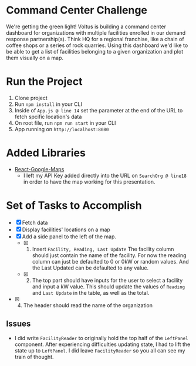 # Command Center Challenge
We're getting the green light! Voltus is building a command center dashboard for organizations with multiple facilities enrolled in our demand response partnership(s). Think HQ for a regional franchise, like a chain of coffee shops or a series of rock quarries. Using this dashboard we'd like to be able to get a list of facilities belonging to a given organization and plot them visually on a map.

# Run the Project
  1. Clone project
  2. Run `npm install` in your CLI
  3. Inside of `App.js @ line 14` set the parameter at the end of the URL to fetch spcific location's data
  4. On root file, run `npm run start` in your CLI
  5. App running on `http://localhost:8080`

# Added Libraries
  - [React-Google-Maps](https://www.npmjs.com/package/react-google-maps)
    - I left my API Key added directly into the URL on `SearchOrg @ line18` in order to have the map working for this presentation.

# Set of Tasks to Accomplish
- [x] Fetch data
- [x] Display facilities' locations on a map
- [x] Add a side panel to the left of the map. 
    - [x] 1. Insert `Facility, Reading, Last Update`
    The facility column should just contain the name of the facility. For now the reading column can just be defaulted to 0 or 0kW or random values. And the Last Updated can be defaulted to any value.
    - [x] 2. The top part should have inputs for the user to select a facility and input a kW value. This should update the values of `Reading` and `Last Update` in the table, as well as the total.
- [x] 4. The header should read the name of the organization


## Issues
- I did write `FacilityReader` to originally hold the top half of the `LeftPanel` component. After experiencing difficulties updating state, I had to lift the state up to `LeftPanel`. I did leave `FacilityReader` so you all can see my train of thought.

